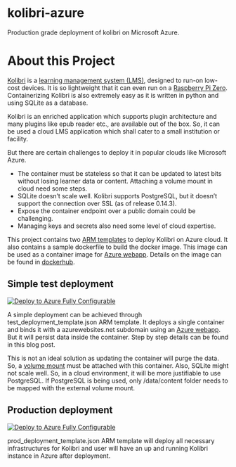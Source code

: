 # kolibri-azure
Production grade deployment of kolibri on Microsoft Azure.

# About this Project

[Kolibri] is a [learning management system (LMS)], designed to run-on low-cost devices. It is so lightweight that it can even run on a [Raspberry Pi Zero]. Containerizing Kolibri is also extremely easy as it is written in python and using SQLite as a database. 

Kolibri is an enriched application which supports plugin architecture and many plugins like epub reader etc., are available out of the box. So, it can be used a cloud LMS application which shall cater to a small institution or facility.

But there are certain challenges to deploy it in popular clouds like Microsoft Azure. 

-	The container must be stateless so that it can be updated to latest bits without losing learner data or content. Attaching a volume mount in cloud need some steps.
-	SQLite doesn’t scale well. Kolibri supports PostgreSQL, but it doesn’t support the connection over SSL (as of release 0.14.3).
-	Expose the container endpoint over a public domain could be challenging.  
-	Managing keys and secrets also need some level of cloud expertise.

This project contains two [ARM templates] to deploy Kolibri on Azure cloud. It also contains a sample dockerfile to build the docker image. This image can be used as a container image for [Azure webapp]. Details on the image can be found in [dockerhub].


## Simple test deployment

[![Deploy to Azure Fully Configurable](http://azuredeploy.net/deploybutton.png)](https://portal.azure.com/#create/Microsoft.Template/uri/https%3A%2F%2Fraw.githubusercontent.com%2Fsanmoy%2Fkolibri-azure%2Fmain%2Ftest_deployment_template.json)

A simple deployment can be achieved through test_deployment_template.json ARM template. It deploys a single container and binds it with a azurewebsites.net subdomain using an [Azure webapp]. But it will persist data inside the container. Step by step details can be found in this blog post.

This is not an ideal solution as updating the container will purge the data. So, a [volume mount] must be attached with this container. Also, SQLite might not scale well. So, in a cloud environment, it will be more justifiable to use PostgreSQL. If PostgreSQL is being used, only /data/content folder needs to be mapped with the external volume mount. 

## Production deployment

[![Deploy to Azure Fully Configurable](http://azuredeploy.net/deploybutton.png)](https://portal.azure.com/#create/Microsoft.Template/uri/https%3A%2F%2Fraw.githubusercontent.com%2Fsanmoy%2Fkolibri-azure%2Fmain%2Fprod_deployment_template.json)

prod_deployment_template.json ARM template will deploy all necessary infrastructures for Kolibri and user will have an up and running Kolibri instance in Azure after deployment. 



[Kolibri]: <https://learningequality.org/kolibri/>
[learning management system (LMS)]: <https://en.wikipedia.org/wiki/Learning_management_system>
[Raspberry Pi Zero]: <https://www.raspberrypi.org/products/raspberry-pi-zero/>
[ARM templates]: <https://docs.microsoft.com/en-us/azure/azure-resource-manager/templates/overview>
[Azure webapp]: <https://azure.microsoft.com/en-in/services/app-service/containers/>
[dockerhub]: <https://hub.docker.com/r/sanmoy/kolibri-alpine>
[volume mount]: <https://docs.microsoft.com/en-us/azure/storage/files/storage-files-introduction>
[AKS]: <https://azure.microsoft.com/en-in/services/kubernetes-service/>
